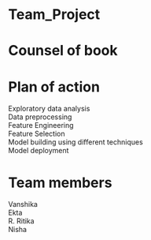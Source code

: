 # Team_Project
# Counsel of book 
# Plan of action 
Exploratory data analysis</br>
Data preprocessing</br>
Feature Engineering</br>
Feature  Selection </br>
Model building using different techniques</br>
Model deployment </br>
# Team members 
Vanshika</br>
Ekta</br>
R. Ritika</br>
Nisha</br>
